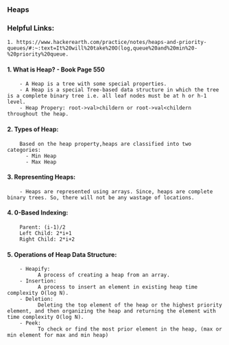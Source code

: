 ### Heaps

### Helpful Links:
    1. https://www.hackerearth.com/practice/notes/heaps-and-priority-queues/#:~:text=It%20will%20take%20O(log,queue%20and%20min%20-%20priority%20queue.
    
    

#### 1. What is Heap? - Book Page 550
        - A Heap is a tree with some special properties.
        - A Heap is a special Tree-based data structure in which the tree is a complete binary tree i.e. all leaf nodes must be at h or h-1 level.
        - Heap Propery: root->val>childern or root->val<childern throughout the heap. 
        
#### 2. Types of Heap:
        Based on the heap property,heaps are classified into two categories:
          - Min Heap
          - Max Heap
          
#### 3. Representing Heaps:
        - Heaps are represented using arrays. Since, heaps are complete binary trees. So, there will not be any wastage of locations.
        
#### 4. 0-Based Indexing:
        Parent: (i-1)/2
        Left Child: 2*i+1
        Right Child: 2*i+2
        
#### 5. Operations of Heap Data Structure:
        - Heapify: 
              A process of creating a heap from an array.
        - Insertion: 
              A process to insert an element in existing heap time complexity O(log N).
        - Deletion: 
              Deleting the top element of the heap or the highest priority element, and then organizing the heap and returning the element with time complexity O(log N).
        - Peek: 
              To check or find the most prior element in the heap, (max or min element for max and min heap)      
              
              
